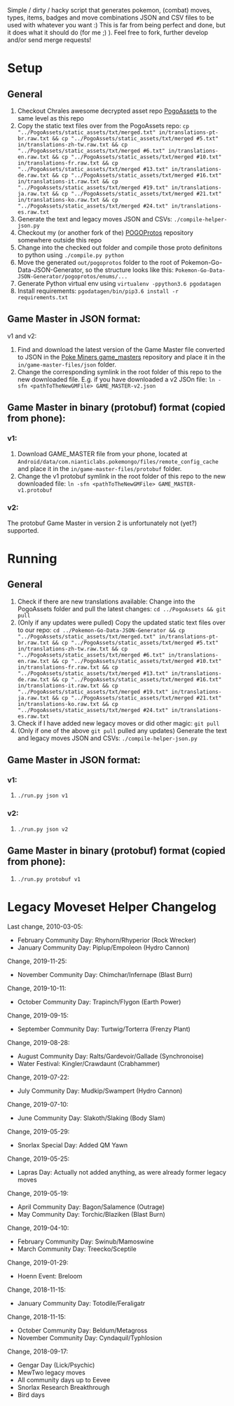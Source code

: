 Simple / dirty / hacky script that generates pokemon, (combat) moves, types, items, badges and move combinations JSON and CSV files to be used with whatever you want :) This is far from being perfect and done, but it does what it should do (for me ;) ). Feel free to fork, further develop and/or send merge requests!

# Setup
## General
1. Checkout Chrales awesome decrypted asset repo [PogoAssets](https://github.com/ZeChrales/PogoAssets) to the same level as this repo
2. Copy the static text files over from the PogoAssets repo: `cp "../PogoAssets/static_assets/txt/merged.txt" in/translations-pt-br.raw.txt && cp "../PogoAssets/static_assets/txt/merged #5.txt" in/translations-zh-tw.raw.txt && cp "../PogoAssets/static_assets/txt/merged #6.txt" in/translations-en.raw.txt && cp "../PogoAssets/static_assets/txt/merged #10.txt" in/translations-fr.raw.txt && cp "../PogoAssets/static_assets/txt/merged #13.txt" in/translations-de.raw.txt && cp "../PogoAssets/static_assets/txt/merged #16.txt" in/translations-it.raw.txt && cp "../PogoAssets/static_assets/txt/merged #19.txt" in/translations-ja.raw.txt && cp "../PogoAssets/static_assets/txt/merged #21.txt" in/translations-ko.raw.txt && cp "../PogoAssets/static_assets/txt/merged #24.txt" in/translations-es.raw.txt`
3. Generate the text and legacy moves JSON and CSVs: `./compile-helper-json.py`
4. Checkout my (or another fork of the) [POGOProtos](https://github.com/gman-php/POGOProtos) repository somewhere outside this repo
5. Change into the checked out folder and compile those proto definitons to python using `./compile.py python`
6. Move the generated `out/pogoprotos` folder to the root of Pokemon-Go-Data-JSON-Generator, so the structure looks like this: `Pokemon-Go-Data-JSON-Generator/pogoprotos/enums/...`
7. Generate Python virtual env using `virtualenv -ppython3.6 pgodatagen`
8. Install requirements: `pgodatagen/bin/pip3.6 install -r requirements.txt`

## Game Master in JSON format:
v1 and v2:
1. Find and download the latest version of the Game Master file converted to JSON in the [Poke Miners game_masters](https://github.com/PokeMiners/game_masters/tree/master/latest) repository and place it in the `in/game-master-files/json` folder.
2. Change the corresponding symlink in the root folder of this repo to the new downloaded file. E.g. if you have downloaded a v2 JSOn file: `ln -sfn <pathToTheNewGMFile> GAME_MASTER-v2.json`

## Game Master in binary (protobuf) format (copied from phone):
### v1:
1. Download GAME_MASTER file from your phone, located at `Android/data/com.nianticlabs.pokemongo/files/remote_config_cache` and place it in the `in/game-master-files/protobuf` folder.
2. Change the v1 protobuf symlink in the root folder of this repo to the new downloaded file: `ln -sfn <pathToTheNewGMFile> GAME_MASTER-v1.protobuf`

### v2:
The protobuf Game Master in version 2 is unfortunately not (yet?) supported.

# Running
## General
1. Check if there are new translations available: Change into the PogoAssets folder and pull the latest changes: `cd ../PogoAssets && git pull`
2. (Only if any updates were pulled) Copy the updated static text files over to our repo: `cd ../Pokemon-Go-Data-JSON-Generator && cp "../PogoAssets/static_assets/txt/merged.txt" in/translations-pt-br.raw.txt && cp "../PogoAssets/static_assets/txt/merged #5.txt" in/translations-zh-tw.raw.txt && cp "../PogoAssets/static_assets/txt/merged #6.txt" in/translations-en.raw.txt && cp "../PogoAssets/static_assets/txt/merged #10.txt" in/translations-fr.raw.txt && cp "../PogoAssets/static_assets/txt/merged #13.txt" in/translations-de.raw.txt && cp "../PogoAssets/static_assets/txt/merged #16.txt" in/translations-it.raw.txt && cp "../PogoAssets/static_assets/txt/merged #19.txt" in/translations-ja.raw.txt && cp "../PogoAssets/static_assets/txt/merged #21.txt" in/translations-ko.raw.txt && cp "../PogoAssets/static_assets/txt/merged #24.txt" in/translations-es.raw.txt`
3. Check if I have added new legacy moves or did other magic: `git pull`
3. (Only if one of the above `git pull` pulled any updates) Generate the text and legacy moves JSON and CSVs: `./compile-helper-json.py`

## Game Master in JSON format:
### v1:
1. `./run.py json v1`

### v2:
1. `./run.py json v2`

## Game Master in binary (protobuf) format (copied from phone):
1. `./run.py protobuf v1`


# Legacy Moveset Helper Changelog
Last change, 2010-03-05:
- February Community Day: Rhyhorn/Rhyperior (Rock Wrecker)
- January Community Day: Piplup/Empoleon (Hydro Cannon)

Change, 2019-11-25:
- November Community Day: Chimchar/Infernape (Blast Burn)

Change, 2019-10-11:
- October Community Day: Trapinch/Flygon (Earth Power)

Change, 2019-09-15:
- September Community Day: Turtwig/Torterra (Frenzy Plant)

Change, 2019-08-28:
- August Community Day: Ralts/Gardevoir/Gallade (Synchronoise)
- Water Festival: Kingler/Crawdaunt (Crabhammer)

Change, 2019-07-22:
- July Community Day: Mudkip/Swampert (Hydro Cannon)

Change, 2019-07-10:
- June Community Day: Slakoth/Slaking (Body Slam)

Change, 2019-05-29:
- Snorlax Special Day: Added QM Yawn

Change, 2019-05-25:
- Lapras Day: Actually not added anything, as were already former legacy moves

Change, 2019-05-19:
- April Community Day: Bagon/Salamence (Outrage)
- May Community Day: Torchic/Blaziken (Blast Burn)

Change, 2019-04-10:
- February Community Day: Swinub/Mamoswine
- March Community Day: Treecko/Sceptile

Change, 2019-01-29:
- Hoenn Event: Breloom

Change, 2018-11-15:
- January Community Day: Totodile/Feraligatr

Change, 2018-11-15:
- October Community Day: Beldum/Metagross
- November Community Day: Cyndaquil/Typhlosion

Change, 2018-09-17:
- Gengar Day (Lick/Psychic)
- MewTwo legacy moves
- All community days up to Eevee
- Snorlax Research Breakthrough
- Bird days

